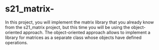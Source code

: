 # s21_matrix-
In this project, you will implement the matrix library that you already know from the s21_matrix project, but this time you will be using the object-oriented approach. The object-oriented approach allows to implement a library for matrices as a separate class whose objects have defined operations.
